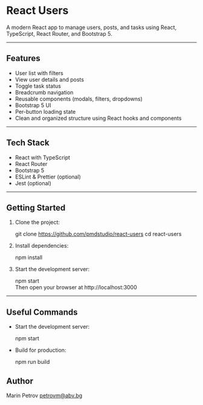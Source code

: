 # React Users

A modern React app to manage users, posts, and tasks using React, TypeScript, React Router, and Bootstrap 5.

---

## Features

- User list with filters
- View user details and posts
- Toggle task status
- Breadcrumb navigation
- Reusable components (modals, filters, dropdowns)
- Bootstrap 5 UI
- Per-button loading state
- Clean and organized structure using React hooks and components

---

## Tech Stack

- React with TypeScript
- React Router
- Bootstrap 5
- ESLint & Prettier (optional)
- Jest (optional)

---

## Getting Started

1. Clone the project:

    git clone https://github.com/pmdstudio/react-users
    cd react-users

2. Install dependencies:

    npm install

3. Start the development server:

    npm start  
    Then open your browser at http://localhost:3000

---

## Useful Commands

- Start the development server:

    npm start

- Build for production:

    npm run build

## Author

Marin Petrov
petrovm@abv.bg
